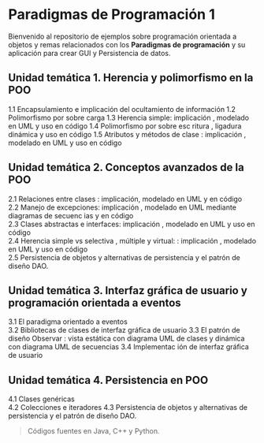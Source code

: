# Paradigmas de Programación 1

Bienvenido al repositorio de ejemplos sobre programación orientada a objetos y remas relacionados con los **Paradigmas de programación** y su aplicación para crear GUI y Persistencia de datos.




## Unidad temática 1. Herencia y polimorfismo en la POO
1.1 Encapsulamiento e implicación del ocultamiento de información
1.2 Polimorfismo por sobre carga
1.3 Herencia simple: implicación , modelado en UML y uso en código
1.4 Polimorfismo por sobre esc ritura , ligadura dinámica y uso en código
1.5 Atributos y métodos de clase : implicación , modelado en UML y uso en código


## Unidad temática 2. Conceptos avanzados de la POO
2.1 Relaciones entre clases : implicación, modelado en UML y en código  
2.2 Manejo de excepciones: implicación , modelado en UML mediante diagramas de secuenc ias y en código  
2.3 Clases abstractas e interfaces: implicación , modelado en UML y uso en código  
2.4 Herencia simple vs selectiva , múltiple y virtual: : implicación , modelado en UML y uso en código  
2.5 Persistencia de objetos y alternativas de persistencia y el patrón de diseño DAO.

## Unidad temática 3. Interfaz gráfica de usuario y programación orientada a eventos
3.1 El paradigma orientado a eventos  
3.2 Bibliotecas de clases de interfaz gráfica de usuario
3.3 El patrón de diseño Observar : vista estática con diagrama UML de clases y dinámica con diagrama UML de secuencias
3.4 Implementac ión de interfaz gráfica de usuario

## Unidad temática 4. Persistencia en POO
4.1 Clases genéricas  
4.2 Colecciones e iteradores
4.3 Persistencia de objetos y alternativas de persistencia y el patrón de diseño DAO.


> Códigos fuentes en Java, C++ y Python.

